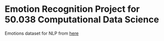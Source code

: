 # Emotion Recognition Project for 50.038 Computational Data Science

Emotions dataset for NLP from [here](https://www.kaggle.com/praveengovi/emotions-dataset-for-nlp)
